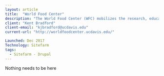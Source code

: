```yaml
---
layout: article
title:  "World Food Center"
description: "The World Food Center (WFC) mobilizes the research, educational and outreach resources of UC Davis, in partnership with consumers, public and philanthropic entities, and the agricultural, marine and food industries, to promote innovative, sustainable and equitable food systems."
client: "Kent Bradford"
client-email: "kjbradford@ucdavis.edu"
current-url: "http://worldfoodcenter.ucdavis.edu/"

Launched: Dec 2017
Technology: Sitefarm
tags:
  - Sitefarm - Drupal
---
```


Nothing needs to be here
